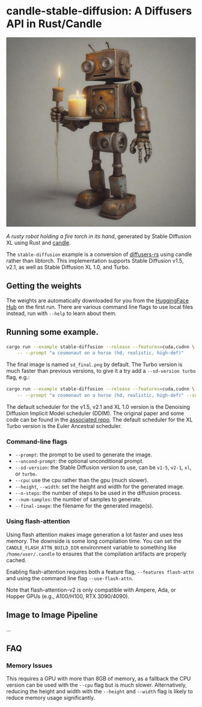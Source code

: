 # candle-stable-diffusion: A Diffusers API in Rust/Candle

![rusty robot holding a candle](./assets/stable-diffusion-xl.jpg)

_A rusty robot holding a fire torch in its hand_, generated by Stable Diffusion
XL using Rust and [candle](https://github.com/huggingface/candle).

The `stable-diffusion` example is a conversion of
[diffusers-rs](https://github.com/LaurentMazare/diffusers-rs) using candle
rather than libtorch. This implementation supports Stable Diffusion v1.5, v2.1,
as well as Stable Diffusion XL 1.0, and Turbo.

## Getting the weights

The weights are automatically downloaded for you from the [HuggingFace
Hub](https://huggingface.co/) on the first run. There are various command line
flags to use local files instead, run with `--help` to learn about them.

## Running some example.

```bash
cargo run --example stable-diffusion --release --features=cuda,cudnn \
    -- --prompt "a cosmonaut on a horse (hd, realistic, high-def)"
```

The final image is named `sd_final.png` by default. The Turbo version is much
faster than previous versions, to give it a try add a `--sd-version turbo` flag,
e.g.:

```bash
cargo run --example stable-diffusion --release --features=cuda,cudnn \
    -- --prompt "a cosmonaut on a horse (hd, realistic, high-def)" --sd-version turbo
```

The default scheduler for the v1.5, v2.1 and XL 1.0 version is the Denoising
Diffusion Implicit Model scheduler (DDIM). The original paper and some code can
be found in the [associated repo](https://github.com/ermongroup/ddim).
The default scheduler for the XL Turbo version is the Euler Ancestral scheduler.

### Command-line flags

- `--prompt`: the prompt to be used to generate the image.
- `--uncond-prompt`: the optional unconditional prompt.
- `--sd-version`: the Stable Diffusion version to use, can be `v1-5`, `v2-1`,
  `xl`, or `turbo`.
- `--cpu`: use the cpu rather than the gpu (much slower).
- `--height`, `--width`: set the height and width for the generated image.
- `--n-steps`: the number of steps to be used in the diffusion process.
- `--num-samples`: the number of samples to generate.
- `--final-image`: the filename for the generated image(s).

### Using flash-attention

Using flash attention makes image generation a lot faster and uses less memory.
The downside is some long compilation time. You can set the
`CANDLE_FLASH_ATTN_BUILD_DIR` environment variable to something like
`/home/user/.candle` to ensures that the compilation artifacts are properly
cached.

Enabling flash-attention requires both a feature flag, `--features flash-attn`
and using the command line flag `--use-flash-attn`.

Note that flash-attention-v2 is only compatible with Ampere, Ada, or Hopper GPUs
(e.g., A100/H100, RTX 3090/4090).

## Image to Image Pipeline
...

## FAQ

### Memory Issues

This requires a GPU with more than 8GB of memory, as a fallback the CPU version can be used
with the `--cpu` flag but is much slower.
Alternatively, reducing the height and width with the `--height` and `--width`
flag is likely to reduce memory usage significantly.
